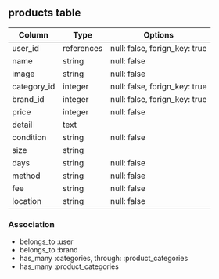 ## products table

|Column|Type|Options|
|------|----|-------|
|user_id|references|null: false, forign_key: true|
|name|string|null: false|
|image|string|null: false|
|category_id|integer|null: false, forign_key: true|
|brand_id|integer|null: false, forign_key: true|
|price|integer|null: false|
|detail|text||
|condition|string|null: false|
|size|string||
|days|string|null: false|
|method|string|null: false|
|fee|string|null: false|
|location|string|null: false|

### Association
- belongs_to :user
- belongs_to :brand
- has_many :categories, through: :product_categories
- has_many :product_categories